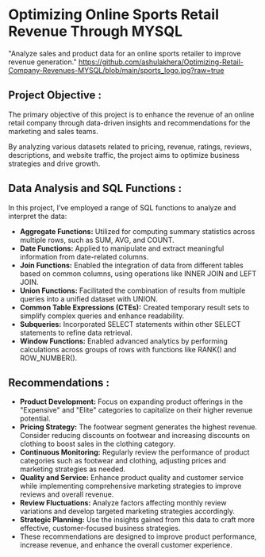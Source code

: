 # Optimizing Online Sports Retail Revenue Through MYSQL
"Analyze sales and product data for an online sports retailer to improve revenue generation."
https://github.com/ashulakhera/Optimizing-Retail-Company-Revenues-MYSQL/blob/main/sports_logo.jpg?raw=true

## Project Objective :
The primary objective of this project is to enhance the revenue of an online retail company through data-driven insights and recommendations for the marketing and sales teams.

By analyzing various datasets related to pricing, revenue, ratings, reviews, descriptions, and website traffic, the project aims to optimize business strategies and drive growth.

## Data Analysis and SQL Functions :
In this project, I’ve employed a range of SQL functions to analyze and interpret the data:

* **Aggregate Functions:** Utilized for computing summary statistics across multiple rows, such as SUM, AVG, and COUNT.
* **Date Functions:** Applied to manipulate and extract meaningful information from date-related columns.
* **Join Functions:** Enabled the integration of data from different tables based on common columns, using operations like INNER JOIN and LEFT JOIN.
* **Union Functions:** Facilitated the combination of results from multiple queries into a unified dataset with UNION.
* **Common Table Expressions (CTEs):** Created temporary result sets to simplify complex queries and enhance readability.
* **Subqueries:** Incorporated SELECT statements within other SELECT statements to refine data retrieval.
* **Window Functions:** Enabled advanced analytics by performing calculations across groups of rows with functions like RANK() and ROW_NUMBER().

## Recommendations :

* **Product Development:** Focus on expanding product offerings in the "Expensive" and "Elite" categories to capitalize on their higher revenue potential.
* **Pricing Strategy:** The footwear segment generates the highest revenue. Consider reducing discounts on footwear and increasing discounts on clothing to boost sales in the clothing 
                        category.
* **Continuous Monitoring:** Regularly review the performance of product categories such as footwear and clothing, adjusting prices and marketing strategies as needed.
* **Quality and Service:** Enhance product quality and customer service while implementing comprehensive marketing strategies to improve reviews and overall revenue.
* **Review Fluctuations:** Analyze factors affecting monthly review variations and develop targeted marketing strategies accordingly.
* **Strategic Planning:** Use the insights gained from this data to craft more effective, customer-focused business strategies.
* These recommendations are designed to improve product performance, increase revenue, and enhance the overall customer experience.
